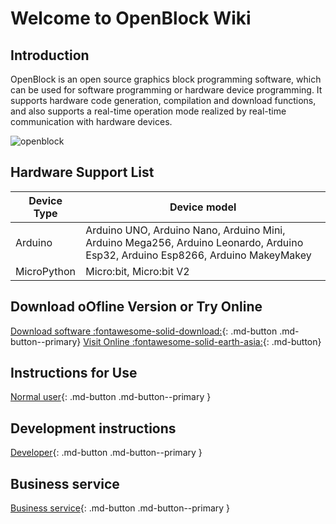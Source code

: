 # Welcome to OpenBlock Wiki

## Introduction

OpenBlock is an open source graphics block programming software, which can be used for software programming or hardware device programming. It supports hardware code generation, compilation and download functions, and also supports a real-time operation mode realized by real-time communication with hardware devices.

<img src="./assets/illustration.png" alt="openblock"/>

## Hardware Support List

| Device Type | Device model                                                                                                                   |
| ----------- | ------------------------------------------------------------------------------------------------------------------------------ |
| Arduino     | Arduino UNO, Arduino Nano, Arduino Mini, Arduino Mega256, Arduino Leonardo, Arduino Esp32, Arduino Esp8266, Arduino MakeyMakey |
| MicroPython | Micro:bit, Micro:bit V2                                                                                                        |

## Download oOfline Version or Try Online

[Download software :fontawesome-solid-download:](download-software.md){: .md-button  .md-button--primary} [Visit Online :fontawesome-solid-earth-asia:](visit-online-version.md){: .md-button}

## Instructions for Use

[Normal user](normal-user/quick-start.md){: .md-button .md-button--primary }

## Development instructions

[Developer](developer/develop-extensions/quick-start.md){: .md-button  .md-button--primary }

## Business service

[Business service](business-service/introduction.md){: .md-button  .md-button--primary }
